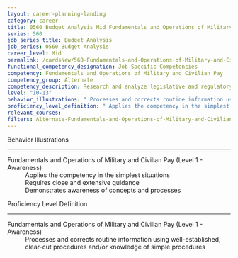 ```yaml
---
layout: career-planning-landing
category: career
title: 0560 Budget Analysis Mid Fundamentals and Operations of Military and Civilian Pay
series: 560
job_series_title: Budget Analysis
job_series: 0560 Budget Analysis
career_level: Mid
permalink: /cardsNew/560-Fundamentals-and-Operations-of-Military-and-Civilian-Pay-Mid
functional_competency_designation: Job Specific Competencies
competency: Fundamentals and Operations of Military and Civilian Pay
competency_group: Alternate
competency_description: Research and analyze legislative and regulatory guidance related to entitlements to ensure proper payments
level: "10-13"
behavior_illustrations: " Processes and corrects routine information using well-established, clear-cut procedures and/or knowledge of simple procedures"
proficiency_level_definition: " Applies the competency in the simplest situations  Requires close and extensive guidance  Demonstrates awareness of concepts and processes"
relevant_courses: 
filters: Alternate-Fundamentals-and-Operations-of-Military-and-Civilian-Pay GS-10-13 series-0560
---
```


<div class="desktop:grid-col-6 margin-y-3">
  <div class="border-top-2 bg-white padding-3 shadow-5 height-full members-hover border-1px button-border border-top-blue radius-lg">
    <p class="text-bold label-color font-size-21">Behavior Illustrations</p>
    <hr class="hr-green"/>
    <dl class="text-base card-content-color"><dt>Fundamentals and Operations of Military and Civilian Pay (Level 1 - Awareness)</dt><dd>Applies the competency in the simplest situations </dd><dd>Requires close and extensive guidance </dd><dd>Demonstrates awareness of concepts and processes</dd></dl>
  </div>
</div>
<div class="desktop:grid-col-6 margin-y-3">
  <div class="border-top-2 bg-white padding-3 shadow-5 height-full members-hover border-1px button-border border-top-blue radius-lg">
    <p class="text-bold label-color font-size-21">Proficiency Level Definition</p>
     <hr class="hr-green"/>
    <dl class="text-base card-content-color"><dt>Fundamentals and Operations of Military and Civilian Pay (Level 1 - Awareness)</dt><dd>Processes and corrects routine information using well-established, clear-cut procedures and/or knowledge of simple procedures</dd></dl>
  </div>
</div>